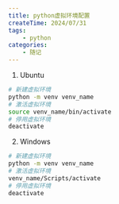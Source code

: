 ```yaml
---
title: python虚拟环境配置
createTime: 2024/07/31
tags:
    - python
categories:
    - 随记
---
```


1. Ubuntu

```bash
# 新建虚拟环境
python -m venv venv_name
# 激活虚拟环境
source venv_name/bin/activate
# 停用虚拟环境
deactivate
```

2. Windows

```bash
# 新建虚拟环境
python -m venv venv_name
# 激活虚拟环境
venv_name/Scripts/activate
# 停用虚拟环境
deactivate
```
